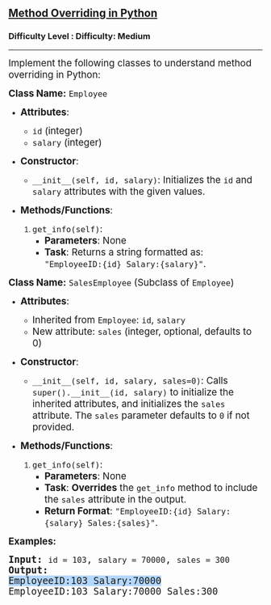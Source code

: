 <h2><a href="https://www.geeksforgeeks.org/problems/method-overriding-in-python/1?page=1&difficulty=Medium&status=unsolved,attempted&sortBy=accuracy">Method Overriding in Python</a></h2><h3>Difficulty Level : Difficulty: Medium</h3><hr><div class="problems_problem_content__Xm_eO"><p><span style="font-size: 14pt;">Implement the following classes to understand method overriding in Python:</span></p>
<p><span style="font-size: 14pt;"><strong>Class Name:</strong> <code>Employee</code></span></p>
<ul>
<li>
<p><span style="font-size: 14pt;"><strong>Attributes</strong>:</span></p>
<ul>
<li><span style="font-size: 14pt;"><code>id</code> (integer)</span></li>
<li><span style="font-size: 14pt;"><code>salary</code> (integer)</span></li>
</ul>
</li>
<li>
<p><span style="font-size: 14pt;"><strong>Constructor</strong>:</span></p>
<ul>
<li><span style="font-size: 14pt;"><code>__init__(self, id, salary)</code>: Initializes the <code>id</code> and <code>salary</code> attributes with the given values.</span></li>
</ul>
</li>
<li>
<p><span style="font-size: 14pt;"><strong>Methods/Functions</strong>:</span></p>
<ol>
<li><span style="font-size: 14pt;"><code>get_info(self)</code>:</span>
<ul>
<li><span style="font-size: 14pt;"><strong>Parameters</strong>: None</span></li>
<li><span style="font-size: 14pt;"><strong>Task</strong>: Returns a string formatted as: <code>"EmployeeID:{id} Salary:{salary}"</code>.</span></li>
</ul>
</li>
</ol>
</li>
</ul>
<p><span style="font-size: 14pt;"><strong>Class Name:</strong> <code>SalesEmployee</code> (Subclass of <code>Employee</code>)</span></p>
<ul>
<li>
<p><span style="font-size: 14pt;"><strong>Attributes</strong>:</span></p>
<ul>
<li><span style="font-size: 14pt;">Inherited from <code>Employee</code>: <code>id</code>, <code>salary</code></span></li>
<li><span style="font-size: 14pt;">New attribute: <code>sales</code> (integer, optional, defaults to 0)</span></li>
</ul>
</li>
<li>
<p><span style="font-size: 14pt;"><strong>Constructor</strong>:</span></p>
<ul>
<li><span style="font-size: 14pt;"><code>__init__(self, id, salary, sales=0)</code>: Calls <code>super().__init__(id, salary)</code> to initialize the inherited attributes, and initializes the <code>sales</code> attribute. The <code>sales</code> parameter defaults to <code>0</code> if not provided.</span></li>
</ul>
</li>
<li>
<p><span style="font-size: 14pt;"><strong>Methods/Functions</strong>:</span></p>
<ol>
<li><span style="font-size: 14pt;"><code>get_info(self)</code>:</span>
<ul>
<li><span style="font-size: 14pt;"><strong>Parameters</strong>: None</span></li>
<li><span style="font-size: 14pt;"><strong>Task</strong>: <strong>Overrides</strong> the <code>get_info</code> method to include the <code>sales</code> attribute in the output.</span></li>
<li><span style="font-size: 14pt;"><strong>Return Format</strong>: <code>"EmployeeID:{id} Salary:{salary} Sales:{sales}"</code>.</span></li>
</ul>
</li>
</ol>
</li>
</ul>
<p><strong><span style="font-size: 14pt;">Examples:</span></strong></p>
<pre><span style="font-size: 14pt;"><strong>Input:</strong> <code>id = 103</code>, <code>salary = 70000</code>, <code>sales = 300</code><br><strong>Output: <br></strong><span style="white-space: normal; background-color: #b4d7ff;">EmployeeID:103 Salary:70000<br></span></span><span style="font-size: 18.6667px; white-space: normal;">EmployeeID:103 Salary:70000 Sales:300</span></pre></div>